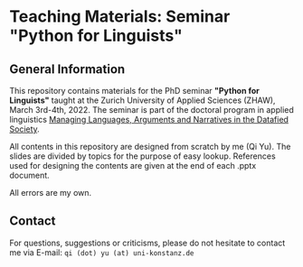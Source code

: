 # Teaching Materials: Seminar "Python for Linguists"

## General Information
This repository contains materials for the PhD seminar **"Python for Linguists"** taught at the Zurich University of Applied Sciences (ZHAW), March 3rd-4th, 2022. The seminar is part of the doctoral program in applied linguistics [Managing Languages, Arguments and Narratives in the Datafied Society](https://www.zhaw.ch/en/linguistics/study/doctoral-programmes/doctoral-programme-2021-2024/).

All contents in this repository are designed from scratch by me (Qi Yu). The slides are divided by topics for the purpose of easy lookup. References used for designing the contents are given at the end of each .pptx document.  

All errors are my own.

## Contact
For questions, suggestions or criticisms, please do not hesitate to contact me via E-mail: ```qi (dot) yu (at) uni-konstanz.de```
